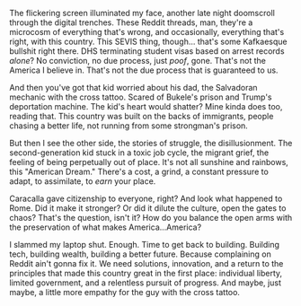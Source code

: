 The flickering screen illuminated my face, another late night doomscroll through the digital trenches. These Reddit threads, man, they're a microcosm of everything that's wrong, and occasionally, everything that's right, with this country. This SEVIS thing, though... that's some Kafkaesque bullshit right there. DHS terminating student visas based on arrest records *alone*? No conviction, no due process, just *poof*, gone. That's not the America I believe in. That's not the due process that is guaranteed to us.

And then you've got that kid worried about his dad, the Salvadoran mechanic with the cross tattoo. Scared of Bukele's prison and Trump's deportation machine. The kid's heart would shatter? Mine kinda does too, reading that. This country was built on the backs of immigrants, people chasing a better life, not running from some strongman's prison.

But then I see the other side, the stories of struggle, the disillusionment. The second-generation kid stuck in a toxic job cycle, the migrant grief, the feeling of being perpetually out of place. It's not all sunshine and rainbows, this "American Dream." There's a cost, a grind, a constant pressure to adapt, to assimilate, to *earn* your place.

Caracalla gave citizenship to everyone, right? And look what happened to Rome. Did it make it stronger? Or did it dilute the culture, open the gates to chaos? That's the question, isn't it? How do you balance the open arms with the preservation of what makes America...America?

I slammed my laptop shut. Enough. Time to get back to building. Building tech, building wealth, building a better future. Because complaining on Reddit ain't gonna fix it. We need solutions, innovation, and a return to the principles that made this country great in the first place: individual liberty, limited government, and a relentless pursuit of progress. And maybe, just maybe, a little more empathy for the guy with the cross tattoo.